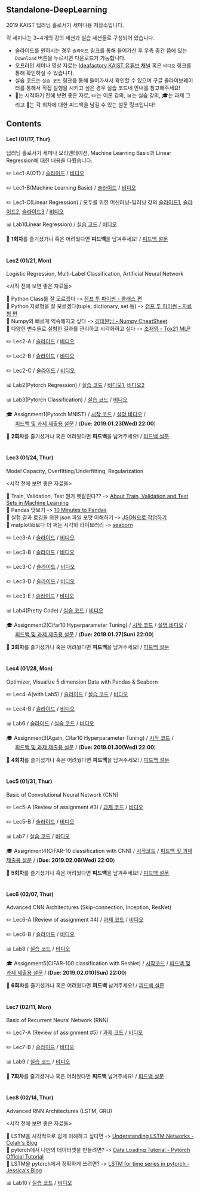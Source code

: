 ## Standalone-DeepLearning
2019 KAIST 딥러닝 홀로서기 세미나용 저장소입니다.  

각 세미나는 3~4개의 강의 세션과 실습 세션들로 구성되어 있습니다.  
- 슬라이드를 원하시는 경우 `슬라이드` 링크를 통해 들어가신 후 우측 중간 쯤에 있는 `Download` 버튼을 누르시면 다운로드가 가능합니다.  
- 오프라인 세미나 영상 자료는 [Ideafactory KAIST 유튜브 채널](https://www.youtube.com/channel/UCTivi6Kji_93AjJu-7-osLQ) 혹은 `비디오` 링크를 통해 확인하실 수 있습니다.  
- 실습 코드는 `실습 코드` 링크를 통해 들어가셔서 확인할 수 있으며 구글 콜라이보레이터를 통해서 직접 실행을 시키고 싶은 경우 실습 코드네 안내를 참고해주세요!  
- :bookmark_tabs:는 시작하기 전에 보면 좋은 자료, :pencil2:는 이론 강의, :bar_chart:는 실습 강의, :mortar_board:는 과제 그리고 :loudspeaker:는 각 회차에 대한 피드백을 남길 수 있는 설문 링크입니다!   

## Contents  
#### Lec1 (01/17, Thur)  
딥러닝 홀로서기 세미나 오리엔테이션, Machine Learning Basic과 Linear Regression에 대한 내용을 다뤘습니다.  

:pencil2: Lec1-A(OT) / [슬라이드](https://github.com/heartcored98/Standalone-DeepLearning/blob/master/Lec1/Lec1-A.pdf) / [비디오](https://youtu.be/nHSCpxyAHx8)  

:pencil2: Lec1-B(Machine Learning Basic) / [슬라이드](https://github.com/heartcored98/Standalone-DeepLearning/blob/master/Lec1/Lec1-B.pdf) / [비디오](https://youtu.be/hPXeVHdIdmw)  

:pencil2: Lec1-C(Linear Regression) / 모두를 위한 머신러닝-딥러닝 강의 [슬라이드1](https://hunkim.github.io/ml/lec2.pdf), [슬라이드2](https://hunkim.github.io/ml/lec3.pdf), [슬라이드3](https://docs.google.com/presentation/d/1bHVxjCVvRKjCgtf6OMmxe35nR65LnsERoWSefWscv2I/) / [비디오](https://youtu.be/DWdtr_IURkU)

:bar_chart: Lab1(Linear Regression) / [실습 코드](https://github.com/heartcored98/Standalone-DeepLearning/blob/master/Lec1/Lab1_linear_regression.ipynb) / [비디오](https://youtu.be/nQqMT0wbthw)  

:loudspeaker: **1회차**를 즐기셨거나 혹은 어려웠다면 **피드백**을 남겨주세요! / [피드백 설문](https://goo.gl/forms/EjHD7zJ6lvmh9thB2) 

# 

#### Lec2 (01/21, Mon)  
Logistic Regression, Multi-Label Classification, Artificial Neural Network  

<시작 전에 보면 좋은 자료들>

:bookmark_tabs: Python Class를 잘 모르겠다 -> [점프 투 파이썬 - 클래스 편](https://wikidocs.net/28)  
:bookmark_tabs: Python 자료형을 잘 모르겠다(tuple, dictionary, set 등) -> [점프 투 파이썬 - 자료형 편](https://wikidocs.net/11)  
:bookmark_tabs: Numpy와 빠르게 익숙해지고 싶다 -> [김태완님 - Numpy CheatSheet](http://taewan.kim/post/numpy_cheat_sheet/)  
:bookmark_tabs: 다양한 변수들로 실험한 결과를 관리하고 시각화하고 싶다  -> [조재영 - Tox21 MLP](https://github.com/heartcored98/CH485_AI_Chemistry/blob/master/Practice4_logP_CNN/Assignment4_logP_CNN.ipynb)


:pencil2: Lec2-A / [슬라이드](https://github.com/heartcored98/Standalone-DeepLearning/blob/master/Lec2/Lec2-A_before_class.pdf) / [비디오](https://youtu.be/is_Vw-aJMg4)  

:pencil2: Lec2-B / [슬라이드](https://github.com/heartcored98/Standalone-DeepLearning/blob/master/Lec2/Lec2-B_before_class.pdf) / [비디오](https://youtu.be/oOQCrm4Vemo)  

:pencil2: Lec2-C / [슬라이드](https://github.com/heartcored98/Standalone-DeepLearning/blob/master/Lec2/Lec2-C_before_class.pdf) / [비디오](https://youtu.be/oOQCrm4Vemo?t=719)  

:bar_chart: Lab2(Pytorch Regression) / [실습 코드](https://github.com/heartcored98/Standalone-DeepLearning/blob/master/Lec2/Lab2_pytorch_regression_demo.ipynb) / [비디오1](https://youtu.be/-hWgqTB09DM), [비디오2](https://youtu.be/keQ59-RHnJE)   

:bar_chart: Lab3(Pytorch Classification) / [실습 코드](https://github.com/heartcored98/Standalone-DeepLearning/blob/master/Lec2/Lab3_pytorch_classification_demo.ipynb) / [비디오](https://youtu.be/_zbSlxz7ENI)

:mortar_board: Assignment1(Pytorch MNIST) / [시작 코드](https://github.com/heartcored98/Standalone-DeepLearning/blob/master/Lec2/Assignment1_pytorch_MNIST_MLP.ipynb) / [설명 비디오](https://youtu.be/keQ59-RHnJE?t=644) /   
 &nbsp;&nbsp;&nbsp;&nbsp;&nbsp;&nbsp;[피드백 및 과제 제출용 설문](https://goo.gl/forms/znUwZOIHyAtrw2jG3) / (**Due: 2019.01.23(Wed) 22:00**)  

:loudspeaker: **2회차**를 즐기셨거나 혹은 어려웠다면 **피드백**을 남겨주세요! / [피드백 설문](https://goo.gl/forms/znUwZOIHyAtrw2jG3)    

#  

#### Lec3 (01/24, Thur)  
Model Capacity, Overfitting/Underfitting, Regularization 

<시작 전에 보면 좋은 자료들>

:bookmark_tabs: Train, Validation, Test 뭔가 헷갈린다?? -> [About Train, Validation and Test Sets in Machine Learning](https://towardsdatascience.com/train-validation-and-test-sets-72cb40cba9e7)  
:bookmark_tabs: Pandas 맛보기 -> [10 Minutes to Pandas](https://pandas.pydata.org/pandas-docs/stable/10min.html)  
:bookmark_tabs: 실험 결과 로깅을 위한 json 파일 포맷 이해하기 -> [JSON으로 작업하기](https://developer.mozilla.org/ko/docs/Learn/JavaScript/Objects/JSON)  
:bookmark_tabs: matplotlib보다 더 쩌는 시각화 라이브러리 -> [seaborn](https://seaborn.pydata.org/index.html)  

:pencil2: Lec3-A / [슬라이드](https://github.com/heartcored98/Standalone-DeepLearning/blob/master/Lec3/Lec3-A.pdf) / [비디오](https://youtu.be/5zOkE7IPhxc)  
  
:pencil2: Lec3-B / [슬라이드](https://github.com/heartcored98/Standalone-DeepLearning/blob/master/Lec3/Lec3-B.pdf) / [비디오](https://youtu.be/ssf49Ppvh8c)  
    
:pencil2: Lec3-C / [슬라이드](https://github.com/heartcored98/Standalone-DeepLearning/blob/master/Lec3/Lec3-C.pdf) / [비디오](https://youtu.be/4ZIw7wWFhZ8)  

:pencil2: Lec3-D / [슬라이드](https://github.com/heartcored98/Standalone-DeepLearning/blob/master/Lec3/Lec3-D.pdf) / [비디오](https://youtu.be/_sz3KTyB9Lk)  

:pencil2: Lec3-E / [슬라이드](https://github.com/heartcored98/Standalone-DeepLearning/blob/master/Lec3/Lec3-E.pdf) / [비디오](https://youtu.be/-i8b-srMhGM)  

:bar_chart: Lab4(Pretty Code) / [실습 코드](https://github.com/heartcored98/Standalone-DeepLearning/blob/master/Lec3/Lab4_write_pretty_DL_code.ipynb) / [비디오](https://youtu.be/lh2Ed-b5l28)  

:mortar_board: Assignment2(Cifar10 Hyperparameter Tuning) / [시작 코드](https://github.com/heartcored98/Standalone-DeepLearning/blob/master/Lec3/Lab4_write_pretty_DL_code.ipynb) / [설명 비디오](https://youtu.be/lh2Ed-b5l28) /  
&nbsp;&nbsp;&nbsp;&nbsp;&nbsp;&nbsp;[피드백 및 과제 제출용 설문](https://goo.gl/forms/2bTUJdyzHTEFxFth1) / (**Due: 2019.01.27(Sun) 22:00**)    

:loudspeaker: **3회차**를 즐기셨거나 혹은 어려웠다면 **피드백**을 남겨주세요! / [피드백 설문](https://goo.gl/forms/2bTUJdyzHTEFxFth1)    

#  

#### Lec4 (01/28, Mon)  
Optimizer, Visualize 5 dimension Data with Pandas & Seaborn  

:pencil2: Lec4-A(with Lab5) / [슬라이드](https://github.com/heartcored98/Standalone-DeepLearning/blob/master/Lec4/Lec4-A.pdf) / [실습 코드](https://github.com/heartcored98/Standalone-DeepLearning/blob/master/Lec4/Lab5_regularization_implemented.ipynb) / [비디오](https://youtu.be/qx9uglq80Qs)  

:pencil2: Lec4-B / [슬라이드](https://github.com/heartcored98/Standalone-DeepLearning/blob/master/Lec4/Lec4-B.pdf) / [비디오](https://youtu.be/a5R4gL1ObP8)    

:bar_chart: Lab6 / [슬라이드](https://github.com/heartcored98/Standalone-DeepLearning/blob/master/Lec4/Lec4-C.pdf) / [실습 코드](https://github.com/heartcored98/Standalone-DeepLearning/blob/master/Lec4/Lab6_result_report.ipynb) / [비디오](https://youtu.be/7CMxgqvrDgg)  

:mortar_board: Assignment3(Again, Cifar10 Hyperparameter Tuning) / [시작 코드](https://github.com/heartcored98/Standalone-DeepLearning/blob/master/Lec4/Assignment3_cifar10_MLP.ipynb) /  
&nbsp;&nbsp;&nbsp;&nbsp;&nbsp;&nbsp;[피드백 및 과제 제출용 설문](https://goo.gl/forms/XQHdElHCueyCwfoi2) / (**Due: 2019.01.30(Wed) 22:00**)  

:loudspeaker: **4회차**를 즐기셨거나 혹은 어려웠다면 **피드백**을 남겨주세요! / [피드백 설문](https://goo.gl/forms/XQHdElHCueyCwfoi2)    

#
    
#### Lec5 (01/31, Thur)

Basic of Convolutional Neural Network (CNN)

:pencil2: Lec5-A (Review of assignment #3) / [과제 코드](https://github.com/heartcored98/Standalone-DeepLearning/blob/master/Lec4/Assignment3_cifar10_MLP.ipynb) / [비디오](https://www.youtube.com/watch?v=NPcQ_SdSDN0&t=5s)

:pencil2: Lec5-B / [슬라이드](https://github.com/heartcored98/Standalone-DeepLearning/blob/master/Lec5/Lec5-A.pdf) / [비디오](https://www.youtube.com/watch?v=PIft4URoQcw)

:bar_chart: Lab7 / [실습 코드](https://github.com/heartcored98/Standalone-DeepLearning/blob/master/Lec5/Lab7_CIFAR-10_with_CNN.ipynb) / [비디오](https://www.youtube.com/watch?v=uskpN90u-dE)

:mortar_board: Assignment4(CIFAR-10 classification with CNN) / [시작코드]() / [피드백 및 과제 제출용 설문](https://goo.gl/forms/32IOKOodoBjY63VO2) / (**Due: 2019.02.06(Wed) 22:00**)

:loudspeaker: **5회차**를 즐기셨거나 혹은 어려웠다면 **피드백**을 남겨주세요! / [피드백 설문](https://goo.gl/forms/32IOKOodoBjY63VO2)

#
    
#### Lec6 (02/07, Thur)

Advanced CNN Architectures (Skip-connection, Inception, ResNet)

:pencil2: Lec6-A (Review of assignment #4) / [과제 코드](https://github.com/heartcored98/Standalone-DeepLearning/blob/master/Lec5/Assignment4_CIFAR-10_with_CNN.ipynb) / [비디오](https://www.youtube.com/watch?v=fPibzxr6LdQ&t=17s)

:pencil2: Lec6-B / [슬라이드](https://github.com/heartcored98/Standalone-DeepLearning/blob/master/Lec6/Lec6-A.pdf) / [비디오](https://www.youtube.com/watch?v=8mI9zRdx2Es)

:bar_chart: Lab8 / [실습 코드](https://github.com/heartcored98/Standalone-DeepLearning/blob/master/Lec6/Lab8_CIFAR_100_with_ResNet.ipynb) / [비디오](https://www.youtube.com/watch?v=Fh3vxJNoREA)

:mortar_board: Assignment5(CIFAR-100 classification with ResNet) / [시작코드](https://github.com/heartcored98/Standalone-DeepLearning/blob/master/Lec6/Assignment5_CIFAR-100_with_ResNet.ipynb) / [피드백 및 과제 제출용 설문](https://goo.gl/forms/awJO5Sk1fKCT82mY2) / (**Due: 2019.02.010(Sun) 22:00**)

:loudspeaker: **6회차**를 즐기셨거나 혹은 어려웠다면 **피드백** 남겨주세요! / [피드백 설문](https://goo.gl/forms/awJO5Sk1fKCT82mY2)

#  
 
#### Lec7 (02/11, Mon)  
 
Basic of Recurrent Neural Network (RNN)  
  
:pencil2: Lec7-A (Review of assignment #5) / [과제 코드](https://github.com/heartcored98/Standalone-DeepLearning/blob/master/Lec6/Assignment5_CIFAR-100_with_ResNet.ipynb) / [비디오](https://www.youtube.com/watch?v=bPVQGnxbwr0)

:pencil2: Lec7-B / [슬라이드](https://github.com/heartcored98/Standalone-DeepLearning/blob/master/Lec7/Lec7-A.pdf) / [비디오](https://www.youtube.com/watch?v=bPRfnlG6dtU)

:bar_chart: Lab9 / [실습 코드](https://github.com/heartcored98/Standalone-DeepLearning/blob/master/Lec7/Lab9_learn_trigonometric_with_RNN.ipynb) / [비디오](https://youtu.be/tlyzfIYvMWE)

:loudspeaker: **7회차**를 즐기셨거나 혹은 어려웠다면 **피드백** 남겨주세요! / [피드백 설문](https://goo.gl/forms/oheopjRPfQGVjTLD3)


#  
 
#### Lec8 (02/14, Thur)   
 
Advanced RNN Architectures (LSTM, GRU)  

<시작 전에 보면 좋은 자료들>

:bookmark_tabs: LSTM을 시각적으로 쉽게 이해하고 싶다면 -> [Understanding LSTM Networks - Colah's Blog](http://colah.github.io/posts/2015-08-Understanding-LSTMs/)    
:bookmark_tabs: pytorch에서 나만의 데이터셋을 만들려면? -> [Data Loading Tutorial - Pytorch Official Tutorial](https://pytorch.org/tutorials/beginner/data_loading_tutorial.html)  
:bookmark_tabs: LSTM을 pytorch에서 정확하게 쓰려면? -> [LSTM for time series in pytorch - Jessica's Blog](http://www.jessicayung.com/lstms-for-time-series-in-pytorch/)  

:bar_chart: Lab10 / [실습 코드](https://github.com/heartcored98/Standalone-DeepLearning/blob/master/Lec8/Lab10_Stock_Price_Prediction_with_LSTM.ipynb) / [비디오]()


